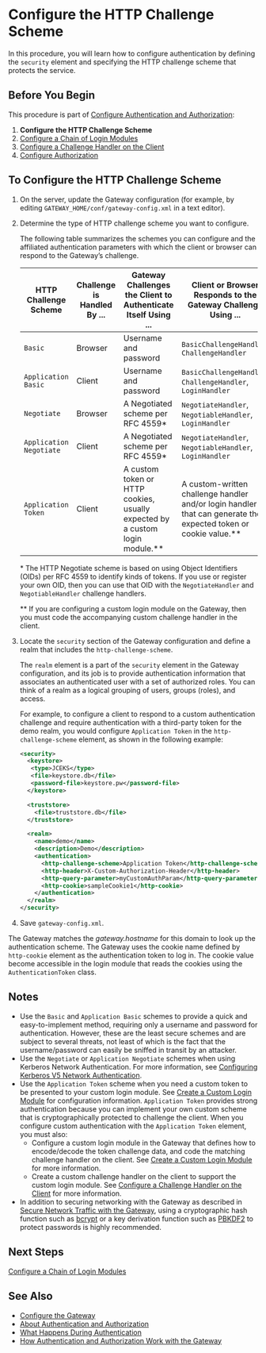 Configure the HTTP Challenge Scheme
==========================================================================================

In this procedure, you will learn how to configure authentication by defining the `security` element and specifying the HTTP challenge scheme that protects the service.

Before You Begin
----------------

This procedure is part of [Configure Authentication and Authorization](o_auth_configure.md):

1.  **Configure the HTTP Challenge Scheme**
2.  [Configure a Chain of Login Modules](p_auth_configure_login_module.md)
3.  [Configure a Challenge Handler on the Client](p_auth_configure_challenge_handler.md)
4.  [Configure Authorization](p_authorization_configure.md)

To Configure the HTTP Challenge Scheme
--------------------------------------

1.  On the server, update the Gateway configuration (for example, by editing `GATEWAY_HOME/conf/gateway-config.xml` in a text editor).
2.  Determine the type of HTTP challenge scheme you want to configure.

    The following table summarizes the schemes you can configure and the affiliated authentication parameters with which the client or browser can respond to the Gateway’s challenge.

    | HTTP Challenge Scheme   | Challenge is Handled By ... | Gateway Challenges the Client to Authenticate Itself Using ...                 | Client or Browser Responds to the Gateway Challenge Using ...                                                  |
    |-------------------------|-----------------------------|--------------------------------------------------------------------------------|-------------------------------------------------------------------------------------------------------------------|
    | `Basic`                 | Browser                     | Username and password                                                          | `BasicChallengeHandler`, `ChallengeHandler`                                                                        |
    | `Application Basic`     | Client                      | Username and password                                                          | `BasicChallengeHandler`, `ChallengeHandler`, `LoginHandler`                                                         |
    | `Negotiate`             | Browser                     | A Negotiated scheme per RFC 4559\*                                             | `NegotiateHandler`, `NegotiableHandler`, `LoginHandler`                                                             |
    | `Application Negotiate` | Client                      | A Negotiated scheme per RFC 4559\*                                             | `NegotiateHandler`, `NegotiableHandler`, `LoginHandler`                                                             |
    | `Application Token`     | Client                      | A custom token or HTTP cookies, usually expected by a custom login module.\*\* | A custom-written challenge handler and/or login handler that can generate the expected token or cookie value.\*\* |

    \* The HTTP Negotiate scheme is based on using Object Identifiers (OIDs) per RFC 4559 to identify kinds of tokens. If you use or register your own OID, then you can use that OID with the `NegotiateHandler` and `NegotiableHandler` challenge handlers.

    \*\* If you are configuring a custom login module on the Gateway, then you must code the accompanying custom challenge handler in the client.

3.  Locate the `security` section of the Gateway configuration and define a realm that includes the `http-challenge-scheme`.

    The `realm` element is a part of the `security` element in the Gateway configuration, and its job is to provide authentication information that associates an authenticated user with a set of authorized roles. You can think of a realm as a logical grouping of users, groups (roles), and access.

    For example, to configure a client to respond to a custom authentication challenge and require authentication with a third-party token for the demo realm, you would configure `Application Token` in the `http-challenge-scheme` element, as shown in the following example:

    ``` xml
    <security>
      <keystore>
       <type>JCEKS</type>
       <file>keystore.db</file>
       <password-file>keystore.pw</password-file>
      </keystore>

      <truststore>
        <file>truststore.db</file>
      </truststore>

      <realm>
        <name>demo</name>
        <description>Demo</description>
        <authentication>
          <http-challenge-scheme>Application Token</http-challenge-scheme>
          <http-header>X-Custom-Authorization-Header</http-header>
          <http-query-parameter>myCustomAuthParam</http-query-parameter>
          <http-cookie>sampleCookie1</http-cookie>
        </authentication>  
      </realm>
    </security>
    ```

4.  Save `gateway-config.xml`.

The Gateway matches the <span class="brush: js; highlight: [6]; toolbar: false;">*gateway.hostname*</span> for this domain to look up the authentication scheme. The Gateway uses the cookie name defined by `http-cookie` element as the authentication token to log in. The cookie value become accessible in the login module that reads the cookies using the `AuthenticationToken` class.

Notes
-----

-   Use the `Basic` and `Application Basic` schemes to provide a quick and easy-to-implement method, requiring only a username and password for authentication. However, these are the least secure schemes and are subject to several threats, not least of which is the fact that the username/password can easily be sniffed in transit by an attacker.
-   Use the `Negotiate` or `Application Negotiate` schemes when using Kerberos Network Authentication. For more information, see [Configuring Kerberos V5 Network Authentication](o_auth_configure_config_kerberos.md).
-   Use the `Application Token` scheme when you need a custom token to be presented to your custom login module. See [Create a Custom Login Module](p_auth_configure_custom_login_module.md) for configuration information. `Application Token` provides strong authentication because you can implement your own custom scheme that is cryptographically protected to challenge the client. When you configure custom authentication with the `Application Token` element, you must also:
    -   Configure a custom login module in the Gateway that defines how to encode/decode the token challenge data, and code the matching challenge handler on the client. See [Create a Custom Login Module](p_auth_configure_custom_login_module.md) for more information.
    -   Create a custom challenge handler on the client to support the custom login module. See [Configure a Challenge Handler on the Client](p_auth_configure_challenge_handler.md) for more information.
-   In addition to securing networking with the Gateway as described in [Secure Network Traffic with the Gateway](../security/o_tls.md), using a cryptographic hash function such as [bcrypt](http://en.wikipedia.org/wiki/Bcrypt) or a key derivation function such as [PBKDF2](http://en.wikipedia.org/wiki/PBKDF2) to protect passwords is highly recommended.

Next Steps
----------

[Configure a Chain of Login Modules](p_auth_configure_login_module.md)

See Also
------------------------------

-   [Configure the Gateway](../admin-reference/o_configure_gateway_checklist.md)
-   [About Authentication and Authorization](c_auth_about.md)
-   [What Happens During Authentication](u_authentication_gateway_client_interactions.md)
-   [How Authentication and Authorization Work with the Gateway](u_auth_how_it_works_with_the_gateway.md)
